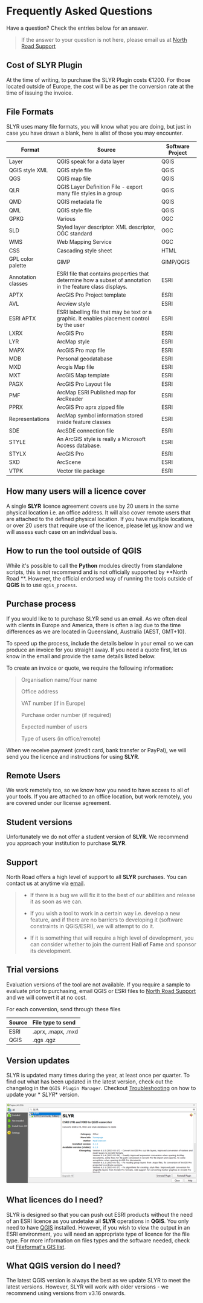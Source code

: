<!-- use pronouns-->

# Frequently Asked Questions

Have a question? Check the entries below for an answer.
> If the answer to your question is not here, please email us
> at [North Road Support](mailto:info@north-road.com)

## Cost of SLYR Plugin

At the time of writing, to purchase the SLYR Plugin costs €1200. For those
located outside of Europe, the cost will be as per the conversion rate at the
time of issuing the invoice.

## File Formats

SLYR uses many file formats, you will know what you are doing, but just in case
you have drawn a blank, here is alist of those you may encounter.

| **Format**         | **Source**                                                                                                  | **Software Project** |
|--------------------|-------------------------------------------------------------------------------------------------------------|----------------------|
| Layer              | QGIS speak for a data layer                                                                                 | QGIS                 |
| QGIS style XML     | QGIS style file                                                                                             | QGIS                 |
| QGS                | QGIS map file                                                                                               | QGIS                 |
| QLR                | QGIS Layer Definition File - export many file styles in a group                                             | QGIS                 |
| QMD                | QGIS metadata fle                                                                                           | QGIS                 |
| QML                | QGIS style file                                                                                             | QGIS                 |
| GPKG               | Various                                                                                                     | OGC                  |
| SLD                | Styled layer descriptor: XML descriptor, OGC standard                                                       | OGC                  |
| WMS                | Web Mapping Service                                                                                         | OGC                  |
| CSS                | Cascading style sheet                                                                                       | HTML                 |
| GPL color palette  | GIMP                                                                                                        | GIMP/QGIS            |
| Annotation classes | ESRI file that contains properties that determine how a subset of annotation in the feature class displays. | ESRI                 |
| APTX               | ArcGIS Pro Project template                                                                                 | ESRI                 |
| AVL                | Arcview style                                                                                               | ESRI                 |
| ESRI APTX          | ESRI labelling file that may be text or a graphic. It enables placement control by the user                 | ESRI                 |
| LXRX               | ArcGIS Pro                                                                                                  | ESRI                 |
| LYR                | ArcMap style                                                                                                | ESRI                 |
| MAPX               | ArcGIS Pro map file                                                                                         | ESRI                 |
| MDB                | Personal geodatabase                                                                                        | ESRI                 |
| MXD                | Arcgis Map file                                                                                             | ESRI                 |
| MXT                | ArcGIS Map template                                                                                         | ESRI                 |
| PAGX               | ArcGIS Pro Layout file                                                                                      | ESRI                 |
| PMF                | ArcMap ESRI Published map for ArcReader                                                                     | ESRI                 |
| PPRX               | ArcGIS Pro aprx zipped file                                                                                 | ESRI                 |
| Representations    | ArcMap symbol information stored inside feature classes                                                     | ESRI                 |
| SDE                | ArcSDE connection file                                                                                      | ESRI                 |
| STYLE              | An ArcGIS style is really a Microsoft Access database.                                                      | ESRI                 |
| STYLX              | ArcGIS Pro                                                                                                  | ESRI                 |
| SXD                | ArcScene                                                                                                    | ESRI                 |
| VTPK               | Vector tile package                                                                                         | ESRI                 |

## How many users will a licence cover

A single **SLYR** licence agreement covers use by 20 users in the same physical
location i.e. an office address. It will also cover remote users that are
attached to the defined physical location. If you have multiple locations, or
over 20 users that require use of the licence, please
let [us](mailto:info@north-road.com) know and we will assess each case on an
individual basis.

## How to run the tool outside of QGIS

While it's possible to call the **Python** modules directly from standalone
scripts, this is not recommend and is not officially supported by **North Road
**. However, the official endorsed way of running the tools outside of **QGIS**
is to use `qgis_process`.

## Purchase process

If you would like to to purchase SLYR send us an email. As we often deal with
clients in Europe and America, there is often a lag due to the time differences
as we are located in Queensland, Australia (AEST, GMT+10).

To speed up the process, include the details below in your email so we can
produce an invoice for you straight away. If you need a quote first, let us
know in the email and provide the same details listed below.

To create an invoice or quote, we require the following information:

> Organisation name/Your name
>
> Office address
>
> VAT number (if in Europe)
>
> Purchase order number (if required)
>
> Expected number of users
>
> Type of users (in office/remote)

When we receive payment (credit card, bank transfer or PayPal), we will send
you the licence and instructions for using **SLYR**.

## Remote Users

We work remotely too, so we know how you need to have access to all of your
tools. If you are attached to an office location, but work remotely, you are
covered under our license agreement.

## Student versions

Unfortunately we do not offer a student version of **SLYR**. We recommend you
approach your institution to purchase **SLYR**.

## Support

North Road offers a high level of support to all **SLYR** purchases. You can
contact us at anytime via [email](mailto:info@north-road.com).
> - If there is a bug we will fix it to the best of our abilities and release
    it as soon as we can.
>
> - If you wish a tool to work in a certain way i.e. develop a new feature, and
    if there are no barriers to developing it (software constraints in
    QGIS/ESRI), we will attempt to do it.
>
> - If it is something that will require a high level of development, you can
    consider whether to join the current **Hall of Fame** and sponsor its
    development.

## Trial versions

Evaluation versions of the tool are not available. If you require a sample to
evaluate prior to purchasing, email QGIS or ESRI files
to [North Road Support](mailto:info@north-road.com) and we will convert it at
no cost.

For each conversion, send through these files

| Source | File type to send  |
|--------|:-------------------|
| ESRI   | .aprx, .mapx, .mxd |
| QGIS   | .qgs .qgz          |

## Version updates

SLYR is updated many times during the year, at least once per quarter. To find
out what has been updated in the latest version, check out the changelog in
the `QGIS Plugin Manager`.
Checkout [Troubleshooting](/user_guide/troubleshooting) on how to update your *
*SLYR** version.

![SLYR Changelog](../images/slyr_changelog.png)

## What licences do I need?

SLYR is designed so that you can push out ESRI products without the need of an
ESRI licence as you undetake all **SLYR** operations in **QGIS**. You only need
to have [QGIS](https://www.qgis.org/en/site/) installed. However, if you wish
to view the output in an ESRI environment, you will need an appropriate type of
licence for the file type. For more information on files types and the software
needed, check out [Fileformat's GIS list](https://docs.fileformat.com/gis/).

## What QGIS version do I need?

The latest QGIS version is always the best as we update SLYR to meet the latest
versions. However, SLYR will work with older versions - we recommend using
versions from v3.16 onwards.

